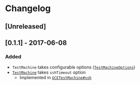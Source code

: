 # Changelog

## [Unreleased]

## [0.1.1] - 2017-06-08

### Added

- `TestMachine` takes configurable options ([`TestMachineOptions`][])
- [`TestMachine`][] takes `sshTimeout` option
  - Implemented in [`GCETestMachine#ssh`][]

[`TestMachineOptions`]: https://rweda.github.io/cloud-machine-testing/global.html#TestMachineOptions
[`TestMachine`]: https://rweda.github.io/cloud-machine-testing/TestMachine.html
[`GCETestMachine#ssh`]: https://rweda.github.io/cloud-machine-testing/GCETestMachine.html#ssh
